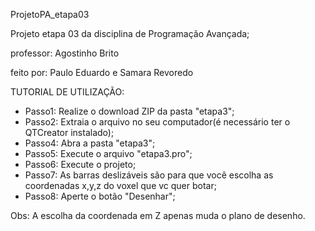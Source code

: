 ProjetoPA_etapa03

Projeto etapa 03 da disciplina de Programação Avançada;

professor: Agostinho Brito

feito por: Paulo Eduardo e Samara Revoredo


TUTORIAL DE UTILIZAÇÃO:

- Passo1: Realize o download ZIP da pasta "etapa3";
- Passo2: Extraia o arquivo no seu computador(é necessário ter o QTCreator instalado);
- Passo4: Abra a pasta "etapa3";
- Passo5: Execute o arquivo "etapa3.pro";
- Passo6: Execute o projeto;
- Passo7: As barras deslizáveis são para que você escolha as coordenadas x,y,z do voxel que vc quer botar;
- Passo8: Aperte o botão "Desenhar";

Obs: A escolha da coordenada em Z apenas muda o plano de desenho.
